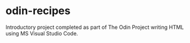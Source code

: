 # odin-recipes
Introductory project completed as part of The Odin Project writing HTML using MS Visual Studio Code.